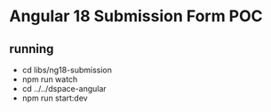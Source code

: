 # Angular 18 Submission Form POC

## running
- cd libs/ng18-submission
- npm run watch
- cd ../../dspace-angular
- npm run start:dev
 
